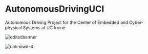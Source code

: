# AutonomousDrivingUCI
Autonomous Driving Project for the Center of Embedded and Cyber-physical Systems at UC Irvine

![editedbanner](https://user-images.githubusercontent.com/20921475/42423185-27f6d328-82ab-11e8-9ce7-c45ada4244ec.png)

![unknown-4](https://user-images.githubusercontent.com/20921475/42423205-7679d4d2-82ab-11e8-8b1b-79f264cf9da2.png)
